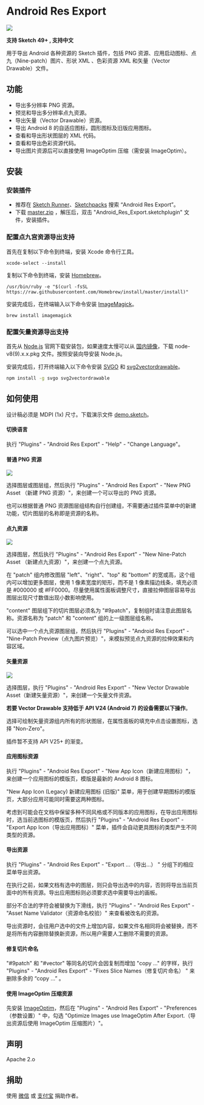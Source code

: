 # Android Res Export

![](https://github.com/Ashung/Android_Res_Export/blob/develop/img/android_res_export.png?raw=true)

**支持 Sketch 49+ , 支持中文**

用于导出 Android 各种资源的 Sketch 插件，包括 PNG 资源、应用启动图标、点九（Nine-patch）图片、形状 XML 、色彩资源 XML 和矢量（Vector Drawable）文件。

## 功能

- 导出多分辨率 PNG 资源。
- 预览和导出多分辨率点九资源。
- 导出矢量（Vector Drawable）资源。
- 导出 Android 8 的自适应图标，圆形图标及旧版应用图标。
- 查看和导出形状图层的 XML 代码。
- 查看和导出色彩资源代码。
- 导出图片资源后可以直接使用 ImageOptim 压缩（需安装 ImageOptim）。

## 安装

### 安装插件

- 推荐在 [Sketch Runner](http://sketchrunner.com/)、[Sketchpacks](https://sketchpacks.com/) 搜索 “Android Res Export”。
- 下载 [master.zip](https://github.com/Ashung/Android_Res_Export/archive/master.zip) ，解压后，双击 "Android_Res_Export.sketchplugin" 文件，安装插件。

### 配置点九宫资源导出支持

首先在复制以下命令到终端，安装 Xcode 命令行工具。

```shell
xcode-select --install
```

复制以下命令到终端，安装 [Homebrew](http://brew.sh/index_zh-cn.html)。

```shell
/usr/bin/ruby -e "$(curl -fsSL https://raw.githubusercontent.com/Homebrew/install/master/install)"
```

安装完成后，在终端输入以下命令安装 [ImageMagick](http://www.imagemagick.org/script/index.php)。

```shell
brew install imagemagick
```

### 配置矢量资源导出支持

首先从 [Node.js](https://nodejs.org/en/) 官网下载安装包，如果速度太慢可以从 [国内镜像](https://npm.taobao.org/mirrors/node/)，下载 node-v8(9).x.x.pkg 文件。按照安装向导安装 Node.js。

安装完成后，打开终端输入以下命令安装 [SVGO](https://github.com/svg/svgo) 和 [svg2vectordrawable](https://github.com/Ashung/svg2vectordrawable)。

```bash
npm install -g svgo svg2vectordrawable
```

## 如何使用

设计稿必须是 MDPI (1x) 尺寸。下载演示文件 [demo.sketch](https://github.com/Ashung/Android_Res_Export/blob/develop/demo.sketch)。

#### 切换语言

执行 "Plugins" - "Android Res Export" - "Help" - "Change Language"。

#### 普通 PNG 资源

![](https://github.com/Ashung/Android_Res_Export/blob/develop/img/android_res_export_1.gif?raw=true)

选择图层或图层组，然后执行 "Plugins" - "Android Res Export" - "New PNG Asset （新建 PNG 资源）"，来创建一个可以导出的 PNG 资源。

也可以根据普通 PNG 资源图层组结构自行创建组，不需要通过插件菜单中的新建功能，切片图层的名称即是资源的名称。

#### 点九资源

![](https://github.com/Ashung/Android_Res_Export/blob/develop/img/android_res_export_2.gif?raw=true)

选择图层，然后执行 "Plugins" - "Android Res Export" - "New Nine-Patch Asset （新建点九资源）"，来创建一个点九资源。

在 "patch" 组内修改图层 "left"、"right"、"top" 和 "bottom" 的宽或高，这个组内可以增加更多图层，使用 1 像素宽度的矩形，而不是 1 像素描边线条，填充必须是 #000000 或 #FF0000。尽量使用属性面板调整尺寸，直接拉伸图层容易导出图层出现尺寸数值出现小数影响使用。

"content" 图层组下的切片图层必须名为 "#9patch"，复制组时请注意此图层名称。资源名称为 "patch" 和 "content" 组的上一级图层组名称。

可以选中一个点九资源图层组，然后执行 "Plugins" - "Android Res Export" - "Nine-Patch Preview（点九图片预览）"，来模拟预览点九资源的拉伸效果和内容区域。

#### 矢量资源

![](https://github.com/Ashung/Android_Res_Export/blob/develop/img/android_res_export_3.gif?raw=true)

选择图层，执行 "Plugins" - "Android Res Export" - "New Vector Drawable Asset（新建矢量资源）"，来创建一个矢量文件资源。

**若要 Vector Drawable 支持低于 API V24 (Android 7) 的设备需要以下操作**。

选择可绘制矢量资源组内所有的形状图层，在属性面板的填充中点击设置图标，选择 "Non-Zero"。

插件暂不支持 API V25+ 的渐变。

#### 应用图标资源

执行 "Plugins" - "Android Res Export" - "New App Icon（新建应用图标）"，来创建一个应用图标的模版页，模版是最新的 Android 8 图标。

"New App Icon (Legacy) 新建应用图标 (旧版)" 菜单，用于创建早期图标的模版页，大部分应用可能同时需要这两种图标。

考虑到可能会在文档中保留多种不同风格或不同版本的应用图标，在导出应用图标时，选当前选图标的模版页，然后执行 "Plugins" - "Android Res Export" - "Export App Icon（导出应用图标）" 菜单，插件会自动更具图标的类型产生不同类型的资源。

#### 导出资源

执行 "Plugins" - "Android Res Export" - "Export ...（导出...） " 分组下的相应菜单导出资源。

在执行之前，如果文档有选中的图层，则只会导出选中的内容，否则将导出当前页面中的所有资源。导出应用图标则必须要求选中需要导出的画板。

部分不合法的字符会被替换为下滑线，执行 "Plugins" - "Android Res Export" - "Asset Name Validator（资源命名校验）" 来查看被改名的资源。

导出资源时，会往用户选中的文件上增加内容，如果文件名相同将会被替换，而不是将所有内容删除替换新资源，所以用户需要人工删除不需要的资源。

#### 修复切片命名

"#9patch" 和 "#vector" 等同名的切片会因复制而增加 "copy ..." 的字样，执行 "Plugins" - "Android Res Export" - "Fixes Slice Names（修复切片命名） " 来删除多余的 “copy ...” 。

#### 使用 ImageOptim 压缩资源

先安装 [ImageOptim](https://imageoptim.com/mac)，然后在 "Plugins" - "Android Res Export" - "Preferences（参数设置）" 中，勾选 "Optimize Images use ImageOptim After Export.（导出资源后使用 ImageOptim 压缩图片）"。

## 声明

Apache 2.o

## 捐助

使用 [微信](http://ashung.github.io/donate.html) 或 [支付宝](http://ashung.github.io/donate.html) 捐助作者。
